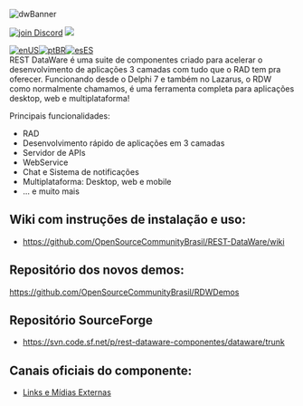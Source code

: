 ![dwBanner](https://user-images.githubusercontent.com/26689802/170095987-9dbc6fd3-a3a1-4514-9027-e0954b43a22a.png)

<a href="https://discord.gg/pS2xjruCJH"><img alt="join Discord" src="https://img.shields.io/discord/918891794597544056?color=blue&label=Discord&logo=discord&style=social"></a> <a href="https://t.me/restdatawareoficial"><img src="https://img.shields.io/badge/Telegram-join-blue?style=social&logo=telegram"> </a><br>

[![enUS](https://img.shields.io/badge/Translate%20To-enUS-blue)](./README_US.md)[![ptBR](https://img.shields.io/badge/Traduzir%20para-ptBR-blue)](./README.md)[![esES](https://img.shields.io/badge/Traducir%20a-esES-blue)](./README_ES.md)
<br>
REST DataWare é uma suite de componentes criado para acelerar o desenvolvimento de aplicações 3 camadas com tudo que o RAD tem pra oferecer.
Funcionando desde o Delphi 7 e também no Lazarus, o RDW como normalmente chamamos, é uma ferramenta completa para aplicações desktop, web e multiplataforma!

Principais funcionalidades:
* RAD
* Desenvolvimento rápido de aplicações em 3 camadas
* Servidor de APIs
* WebService
* Chat e Sistema de notificações
* Multiplataforma: Desktop, web e mobile
* ... e muito mais

## Wiki com instruções de instalação e uso:
* https://github.com/OpenSourceCommunityBrasil/REST-DataWare/wiki

## Repositório dos novos demos:
https://github.com/OpenSourceCommunityBrasil/RDWDemos

## Repositório SourceForge
* https://svn.code.sf.net/p/rest-dataware-componentes/dataware/trunk

## Canais oficiais do componente:
* [Links e Mídias Externas](https://github.com/OpenSourceCommunityBrasil/REST-DataWare/wiki/Links-e-M%C3%ADdias-Externas)

